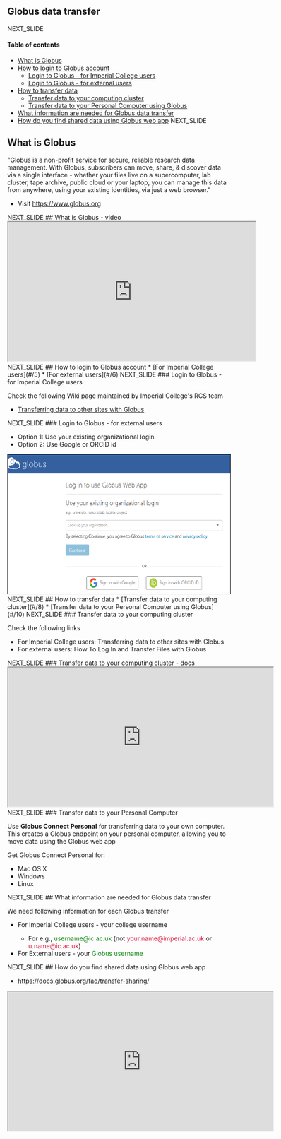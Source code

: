 ## Globus data transfer
NEXT_SLIDE
#### Table of contents
* [What is Globus](#/2)
* [How to login to Globus account](#/4)
  * [Login to Globus - for Imperial College users](#/5)
  * [Login to Globus - for external users](#/6)
* [How to transfer data](#/7)
  * [Transfer data to your computing cluster](#/8)
  * [Transfer data to your Personal Computer using Globus](#/10)
* [What information are needed for Globus data transfer](#/11)
* [How do you find shared data using Globus web app](#/12)
NEXT_SLIDE
## What is Globus
<p align="left">"Globus is a non-profit service for secure, reliable research data management. With Globus, subscribers can move, share, & discover data via a single interface - whether your files live on a supercomputer, lab cluster, tape archive, public cloud or your laptop, you can manage this data from anywhere, using your existing identities, via just a web browser."</p>
<ul>
<li>Visit <a href="https://www.globus.org">https://www.globus.org</a></li>
</ul>
NEXT_SLIDE
## What is Globus - video
<iframe src="https://player.vimeo.com/video/437243813?title=0&byline=0&portrait=0" width="560px" height="315px" frameborder="1"></iframe>
NEXT_SLIDE
## How to login to Globus account
* [For Imperial College users](#/5)
* [For external users](#/6)
NEXT_SLIDE
### Login to Globus - for Imperial College users
<p align="left">Check the following Wiki page maintained by Imperial College's RCS team</p>
<ul>
<li><a href="https://wiki.imperial.ac.uk/display/HPC/Globus">Transferring data to other sites with Globus</a></li>
</ul>
NEXT_SLIDE
### Login to Globus - for external users
<ul>
<li>Option 1: Use your existing organizational login</li>
<li>Option 2: Use Google or ORCID id</li>
</ul>
<p/>
<img src="../slide_images/globus_use_your_existing_login.png" style="border:1px solid black" width="600px" height="315px">
NEXT_SLIDE
## How to transfer data
* [Transfer data to your computing cluster](#/8)
* [Transfer data to your Personal Computer using Globus](#/10)
NEXT_SLIDE
### Transfer data to your computing cluster
<p>
Check the following links
<ul>
<li>For Imperial College users: <a src="https://wiki.imperial.ac.uk/display/HPC/Globus">Transferring data to other sites with Globus</a></li>
<li>For external users: <a src="https://docs.globus.org/how-to/get-started/">How To Log In and Transfer Files with Globus</a></li>
</ul>
</p>
NEXT_SLIDE
### Transfer data to your computing cluster - docs
<iframe src="https://docs.globus.org/how-to/get-started/" width="600px" height="315px" frameborder="1"></iframe>
NEXT_SLIDE
### Transfer data to your Personal Computer
<div>
<p align="left">Use <b>Globus Connect Personal</b> for transferring data to your own computer. This creates a Globus endpoint on your personal computer, allowing you to move data using the Globus web app</p>
<p align="left">Get Globus Connect Personal for:</p>
<ul>
<li><a src="https://docs.globus.org/how-to/globus-connect-personal-mac">Mac OS X</a></li>
<li><a src="https://docs.globus.org/how-to/globus-connect-personal-windows">Windows</a></li>
<li><a src="https://docs.globus.org/how-to/globus-connect-personal-linux">Linux</a></li>
</ul>
</div>
NEXT_SLIDE
## What information are needed for Globus data transfer
<div>
<p align="left">We need following information for each Globus transfer</p>
<ul>
<li>For Imperial College users - your college username</li>
  <ul>
    <li>For e.g., <span style="color:green">username@ic.ac.uk</span> (not <span style="color:crimson">your.name@imperial.ac.uk</span> or <span style="color:crimson">u.name@ic.ac.uk</span>)</li>
  </ul>
<li>For External users - your <span style="color:green">Globus username</span></li>
</ul>
</div>
NEXT_SLIDE
## How do you find shared data using Globus web app
<ul>
<li><a href="https://docs.globus.org/faq/transfer-sharing/">https://docs.globus.org/faq/transfer-sharing/</a></li>
</ul>
<iframe src="https://docs.globus.org/faq/transfer-sharing/#how_do_i_manage_my_globus_endpoint_in_the_globus_webapp" width="600px" height="315px" frameborder="1"></iframe>